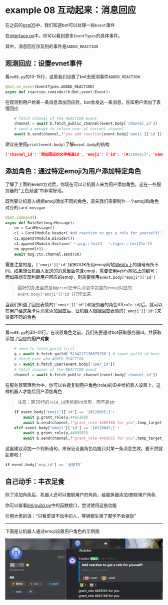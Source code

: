 # example 08 互动起来：消息回应

在之前的[exp05](../ex05_event)中，我们知道bot可以处理一些`Event`事件

在[interface.py](../../khl/interface.py)中，你可以看到更多`EventTypes`的具体事件。

其中，消息回应涉及到的事件是`ADDED_REACTION`

## 观测回应：设置evnet事件

看`ex08.py`的13-15行，这里我们设置了bot去观测事件`ADDED_REACTION`

~~~python
@bot.on_event(EventTypes.ADDED_REACTION)
async def reaction_reminder(b:Bot,event:Event):
~~~

在观测到用户给某一条消息添加回应后，bot会发送一条消息，告知用户添加了表情回应

~~~python
    # fetch channel of the REACTION event
    channel = await b.fetch_public_channel(event.body['channel_id']) 
    # send a messge to inform user at current channel
    await b.send(channel,f"you add reaction{event.body['emoji']['id']}") 
~~~

建议先使用`print(event.body)`了解`event.body`的结构

~~~json
{'channel_id': '添加回应的文字频道id', 'emoji': {'id': '[#128064;]', 'name': '[#128064;]'}, 'user_id': '添加回应的用户id', 'msg_id': '添加了回应的消息id'}
~~~

## 添加角色：通过特定emoji为用户添加特定角色

了解了上面的event方式后，你现在可以让机器人来为用户添加角色。这在一些服务器的“上色频道”中非常好用。

既然要让机器人根据emoji添加不同的角色，首先我们需要制作一个emoji和角色对应的`card messgae`

~~~python
@bot.command()
async def RoleSet(msg:Message):
    cm = CardMessage()
    c1 = Card(Module.Header('Add reaction to get a role for yourself!'), Module.Context('Waiting for more roles...'))
    c1.append(Module.Divider())
    c1.append(Module.Section('「:pig:」test1  「:tiger:」test2\n'))
    cm.append(c1)
    await msg.ctx.channel.send(cm)
~~~

需要注意的是，`['emoji']['id']`和KOOK所用emoji网站[Webfx](https://www.webfx.com/tools/emoji-cheat-sheet/#)上的编号有所不同。如果想让机器人发送的消息里面包含emoji，需要使用`Webfx`网站上的编号；而如果想实现判断用户回应的emoji，则需要使用`event.body["emoji"]['id']` 

> 最好的办法当然是用`print`把卡片消息中包含的emoji对应的`event.body["emoji"]['id']`打印出来

当我们知道了回应表情的`['emoji']['id']`和服务器的角色ID(`role_id`)后，就可以在用户给这条卡片消息添加回应后，让机器人根据回应表情的`['emoji']['id']`来设置不同的角色

---

看`ex08.py`的30-41行，在设置角色之前，我们先要通过bot获取服务器id，并获取添加了回应的**用户对象**

~~~python
    # need to fetch_guild first
    g = await b.fetch_guild('5134217138075250') # input guild_id here
    # fetch user who ADDED_REACTION
    u = await b.fetch_user(event.body['user_id'])
    # fetch channel of the REACTION event
    channel = await b.fetch_public_channel(event.body['channel_id']) 
~~~

在服务器管理后台中，你可以右键复制用户角色(role)的ID并给机器人设置上，这样机器人才能给用户添加角色

> 注意：第39行的`role_id`传参是int类型，而不是str

~~~python
    if event.body["emoji"]['id'] == '[#128055;]':
        await g.grant_role(u,4465168)
        await b.send(channel,f"grant_role 4465168 for you",temp_target_id=event.body['user_id']) 
    elif event.body["emoji"]['id'] == '[#128047;]':
        await g.grant_role(u,4469565)
        await b.send(channel,f"grant_role 4469565 for you",temp_target_id=event.body['user_id']) 
~~~

这里建议添加一个判断语句，来保证设置角色功能只对某一条消息生效。要不然就乱套啦！

~~~python
if event.body['msg_id'] == '消息ID' 
~~~

## 自己动手：丰衣足食

除了添加角色后，机器人还可以撤销用户的角色，给服务器添加/删除用户角色

你可以查看[khl/guild.py](../../khl/guild.py)中的函数接口，尝试使用这些功能

引用大佬的话：“只看菜谱不动手的人，等锅都生锈了都学不会做饭”

----

下面是让机器人通过emoji设置用户角色的示例图

![example](./example.png)